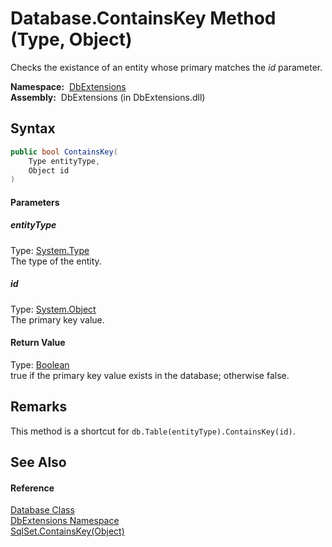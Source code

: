 Database.ContainsKey Method (Type, Object)
==========================================
  Checks the existance of an entity whose primary matches the *id* parameter.

  **Namespace:**  [DbExtensions][1]  
  **Assembly:**  DbExtensions (in DbExtensions.dll)

Syntax
------

```csharp
public bool ContainsKey(
	Type entityType,
	Object id
)
```

#### Parameters

##### *entityType*
Type: [System.Type][2]  
The type of the entity.

##### *id*
Type: [System.Object][3]  
The primary key value.

#### Return Value
Type: [Boolean][4]  
true if the primary key value exists in the database; otherwise false.

Remarks
-------
This method is a shortcut for `db.Table(entityType).ContainsKey(id)`.

See Also
--------

#### Reference
[Database Class][5]  
[DbExtensions Namespace][1]  
[SqlSet.ContainsKey(Object)][6]  

[1]: ../README.md
[2]: http://msdn.microsoft.com/en-us/library/42892f65
[3]: http://msdn.microsoft.com/en-us/library/e5kfa45b
[4]: http://msdn.microsoft.com/en-us/library/a28wyd50
[5]: README.md
[6]: ../SqlSet/ContainsKey.md
